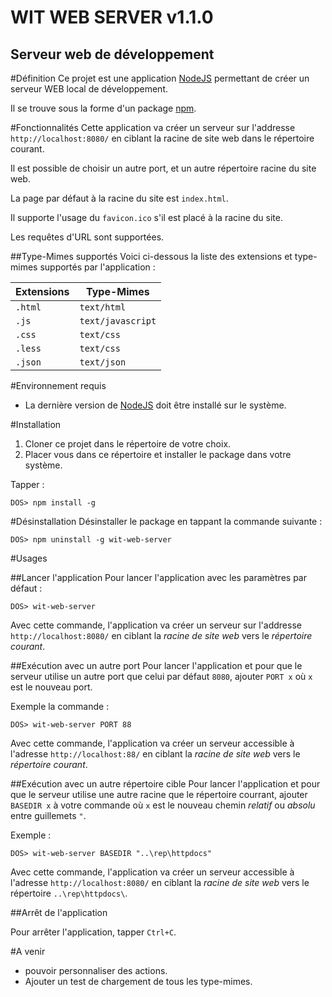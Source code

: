 WIT WEB SERVER v1.1.0
=====================
Serveur web de développement
----------------------------

#Définition
Ce projet est une application [NodeJS] permettant de créer un serveur WEB local de développement.

Il se trouve sous la forme d'un package [npm].

#Fonctionnalités
Cette application va créer un serveur sur l'addresse `http://localhost:8080/`
en ciblant la racine de site web dans le répertoire courant.

Il est possible de choisir un autre port, et un autre répertoire racine du site web.

La page par défaut à la racine du site est `index.html`.

Il supporte l'usage du `favicon.ico` s'il est placé à la racine du site.

Les requêtes d'URL sont supportées.

##Type-Mimes supportés
Voici ci-dessous la liste des extensions et type-mimes supportés par l'application :

|Extensions | Type-Mimes         |
|--------   | ------------------ |
|`.html`    |  `text/html`       |
|`.js`      |  `text/javascript` |
|`.css`     |  `text/css`        |
|`.less`    |  `text/css`        |
|`.json`    |  `text/json`       |

#Environnement requis

* La dernière version de [NodeJS] doit être installé sur le système.

#Installation

1. Cloner ce projet dans le répertoire de votre choix.
2. Placer vous dans ce répertoire et installer le package dans votre système.

Tapper :

    DOS> npm install -g

#Désinstallation
Désinstaller le package en tappant la commande suivante :

    DOS> npm uninstall -g wit-web-server

#Usages

##Lancer l'application
Pour lancer l'application avec les paramètres par défaut :

    DOS> wit-web-server

Avec cette commande, l'application va créer un serveur sur l'addresse `http://localhost:8080/` en ciblant la *racine de site web* vers le *répertoire courant*.


##Exécution avec un autre port
Pour lancer l'application et pour que le serveur utilise un autre port que celui par défaut `8080`, ajouter `PORT x` où `x` est le nouveau port.

Exemple la commande :

    DOS> wit-web-server PORT 88

Avec cette commande, l'application va créer un serveur accessible à l'adresse `http://localhost:88/` en ciblant la *racine de site web* vers le *répertoire courant*.

##Exécution avec un autre répertoire cible
Pour lancer l'application et pour que le serveur utilise une autre racine que le répertoire courrant, ajouter `BASEDIR x` à votre commande où `x` est le nouveau chemin *relatif* ou
*absolu* entre guillemets `"`.

Exemple :

    DOS> wit-web-server BASEDIR "..\rep\httpdocs"

Avec cette commande, l'application va créer un serveur accessible à l'adresse `http://localhost:8080/` en ciblant la *racine de site web* vers le répertoire `..\rep\httpdocs\`.

##Arrêt de l'application

Pour arrêter l'application, tapper `Ctrl+C`.

[NodeJS]: http://nodejs.org/
[npm]: https://npmjs.org/

#A venir

 * pouvoir personnaliser des actions.
 * Ajouter un test de chargement de tous les type-mimes.